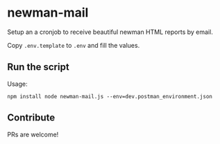 # newman-mail
Setup an a cronjob to receive beautiful newman HTML reports by email.

Copy `.env.template` to `.env` and fill the values.

## Run the script

Usage:

`
npm install
node newman-mail.js --env=dev.postman_environment.json
`

## Contribute

PRs are welcome!